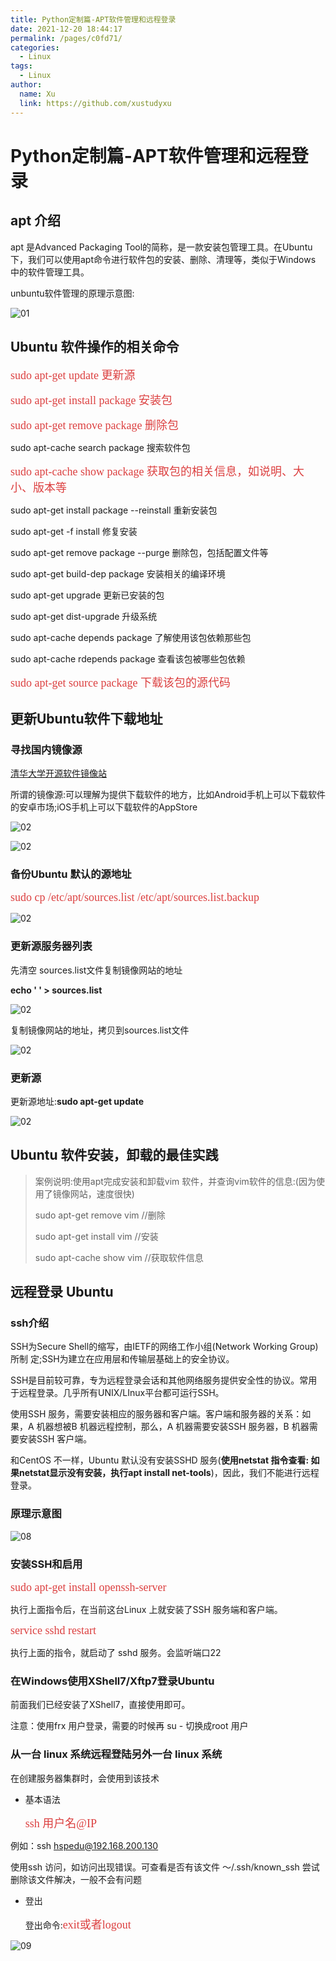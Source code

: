 ```yaml
---
title: Python定制篇-APT软件管理和远程登录
date: 2021-12-20 18:44:17
permalink: /pages/c0fd71/
categories: 
  - Linux
tags: 
  - Linux
author: 
  name: Xu
  link: https://github.com/xustudyxu
---
```

# Python定制篇-APT软件管理和远程登录

## apt 介绍

apt 是Advanced Packaging Tool的简称，是一款安装包管理工具。在Ubuntu下，我们可以使用apt命令进行软件包的安装、删除、清理等，类似于Windows 中的软件管理工具。

unbuntu软件管理的原理示意图:

![01](https://cdn.staticaly.com/gh/xustudyxu/image-hosting@master/studynotes/Linux/images/17/01.png)

## Ubuntu 软件操作的相关命令

<font color=#DC4040 size=4 face="黑体">sudo apt-get update                                            更新源</font>

<font color=#DC4040 size=4 face="黑体">sudo apt-get install package                               安装包</font>

<font color=#DC4040 size=4 face="黑体">sudo apt-get remove package                            删除包</font>

sudo apt-cache search package                         搜索软件包

<font color=#DC4040 size=4 face="黑体">sudo apt-cache show package                           获取包的相关信息，如说明、大小、版本等</font>

sudo apt-get install package --reinstall             重新安装包

sudo apt-get -f install                                           修复安装

sudo apt-get remove package --purge              删除包，包括配置文件等

sudo apt-get build-dep package                        安装相关的编译环境

sudo apt-get upgrade                                          更新已安装的包

sudo apt-get dist-upgrade                                  升级系统

sudo apt-cache depends package                     了解使用该包依赖那些包

sudo apt-cache rdepends package                   查看该包被哪些包依赖

<font color=#DC4040 size=4 face="黑体">sudo apt-get source package                             下载该包的源代码</font>

## 更新Ubuntu软件下载地址

### 寻找国内镜像源

[清华大学开源软件镜像站](https://mirrors.tuna.tsinghua.edu.cn/)

所谓的镜像源:可以理解为提供下载软件的地方，比如Android手机上可以下载软件的安卓市场;iOS手机上可以下载软件的AppStore

![02](https://cdn.staticaly.com/gh/xustudyxu/image-hosting@master/studynotes/Linux/images/17/02.png)

![02](https://cdn.staticaly.com/gh/xustudyxu/image-hosting@master/studynotes/Linux/images/17/03.png)

### 备份Ubuntu 默认的源地址

<font color=#DC4040 size=4 face="黑体">sudo cp /etc/apt/sources.list /etc/apt/sources.list.backup</font>

![02](https://cdn.staticaly.com/gh/xustudyxu/image-hosting@master/studynotes/Linux/images/17/04.png)

### 更新源服务器列表

先清空 sources.list文件复制镜像网站的地址

**echo ' ' > sources.list**

![02](https://cdn.staticaly.com/gh/xustudyxu/image-hosting@master/studynotes/Linux/images/17/05.png)

复制镜像网站的地址，拷贝到sources.list文件

![02](https://cdn.staticaly.com/gh/xustudyxu/image-hosting@master/studynotes/Linux/images/17/06.png)

### 更新源

更新源地址:**sudo apt-get update** 

![02](https://cdn.staticaly.com/gh/xustudyxu/image-hosting@master/studynotes/Linux/images/17/07.png)

## Ubuntu 软件安装，卸载的最佳实践

> 案例说明:使用apt完成安装和卸载vim 软件，并查询vim软件的信息:(因为使用了镜像网站，速度很快)
>
> sudo apt-get remove vim    //删除
>
> sudo apt-get install vim       //安装
>
> sudo apt-cache show vim   //获取软件信息

## 远程登录 Ubuntu

### ssh介绍

SSH为Secure Shell的缩写，由IETF的网络工作小组(Network Working Group)所制
定;SSH为建立在应用层和传输层基础上的安全协议。

SSH是目前较可靠，专为远程登录会话和其他网络服务提供安全性的协议。常用于远程登录。几乎所有UNIX/LInux平台都可运行SSH。

使用SSH 服务，需要安装相应的服务器和客户端。客户端和服务器的关系：如果，A 机器想被B 机器远程控制，那么，A 机器需要安装SSH 服务器，B 机器需要安装SSH 客户端。

和CentOS 不一样，Ubuntu 默认没有安装SSHD 服务(**使用netstat 指令查看: 如果netstat显示没有安装，执行apt install net-tools**)，因此，我们不能进行远程登录。

### 原理示意图

![08](https://cdn.staticaly.com/gh/xustudyxu/image-hosting@master/studynotes/Linux/images/17/08.png)

### 安装SSH和启用

<font color=#DC4040 size=4 face="黑体">sudo apt-get install openssh-server</font>

执行上面指令后，在当前这台Linux 上就安装了SSH 服务端和客户端。

<font color=#DC4040 size=4 face="黑体">service sshd restart</font>

执行上面的指令，就启动了 sshd 服务。会监听端口22

### 在Windows使用XShell7/Xftp7登录Ubuntu

前面我们已经安装了XShell7，直接使用即可。

注意：使用frx 用户登录，需要的时候再 su - 切换成root 用户

### 从一台 linux 系统远程登陆另外一台 linux 系统

在创建服务器集群时，会使用到该技术

+ 基本语法

  <font color=#DC4040 size=4 face="黑体">ssh 用户名@IP</font>

例如：ssh hspedu@192.168.200.130

使用ssh 访问，如访问出现错误。可查看是否有该文件 ～/.ssh/known_ssh 尝试删除该文件解决，一般不会有问题

+ 登出

  登出命令:<font color=#DC4040 size=4 face="黑体">exit或者logout</font>

![09](https://cdn.staticaly.com/gh/xustudyxu/image-hosting@master/studynotes/Linux/images/17/09.png)

